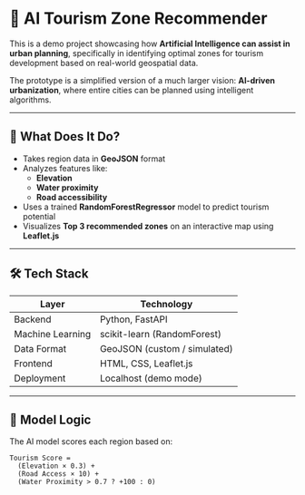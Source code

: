 # 🧠 AI Tourism Zone Recommender

This is a demo project showcasing how **Artificial Intelligence can assist in urban planning**, specifically in identifying optimal zones for tourism development based on real-world geospatial data.

The prototype is a simplified version of a much larger vision: **AI-driven urbanization**, where entire cities can be planned using intelligent algorithms.

---

## 📌 What Does It Do?

- Takes region data in **GeoJSON** format
- Analyzes features like:
  - **Elevation**
  - **Water proximity**
  - **Road accessibility**
- Uses a trained **RandomForestRegressor** model to predict tourism potential
- Visualizes **Top 3 recommended zones** on an interactive map using **Leaflet.js**

---

## 🛠️ Tech Stack

| Layer         | Technology           |
|--------------|----------------------|
| Backend       | Python, FastAPI       |
| Machine Learning | scikit-learn (RandomForest) |
| Data Format   | GeoJSON (custom / simulated) |
| Frontend      | HTML, CSS, Leaflet.js |
| Deployment    | Localhost (demo mode) |

---

## 🧠 Model Logic

The AI model scores each region based on:
```plaintext
Tourism Score = 
  (Elevation × 0.3) + 
  (Road Access × 10) + 
  (Water Proximity > 0.7 ? +100 : 0)